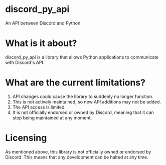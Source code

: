# discord_py_api
An API between Discord and Python.

# What is it about?
discord_py_api is a library that allows Python applications to communicate with Discord's API. 

# What are the current limitations?
1. API changes could cause the library to suddenly no longer function. 
2. This is not actively maintained, so new API additions may not be added.
3. The API access is limited.
4. It is not officially endorsed or owned by Discord, meaning that it can stop being maintained
at any moment.

# Licensing
As mentioned above, this library is not officially owned or endorsed by Discord. This means that 
any development can be halted at any time.